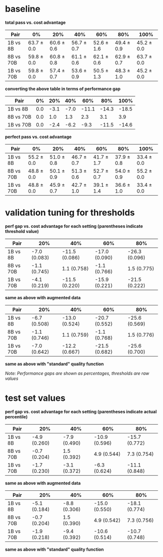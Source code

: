 # baseline

**total pass vs. cost advantage**

| Pair      | 0%         | 20%        | 40%        | 60%        | 80%        | 100%       |
| --------- | ---------- | ---------- | ---------- | ---------- | ---------- | ---------- |
| 1B vs 8B  | 63.7 ± 0.0 | 60.6 ± 0.6 | 56.7 ± 0.7 | 52.6 ± 1.6 | 49.4 ± 0.9 | 45.2 ± 0.0 |
| 8B vs 70B | 59.8 ± 0.0 | 60.8 ± 0.8 | 61.1 ± 0.6 | 62.1 ± 0.6 | 62.9 ± 0.7 | 63.7 ± 0.0 |
| 1B vs 70B | 59.8 ± 0.0 | 57.4 ± 0.7 | 53.6 ± 0.9 | 50.5 ± 1.3 | 48.3 ± 1.0 | 45.2 ± 0.0 |

**converting the above table in terms of performance gap**

| Pair      | 0%  | 20%  | 40%  | 60%   | 80%   | 100%  |
| --------- | --- | ---- | ---- | ----- | ----- | ----- |
| 1B vs 8B  | 0.0 | -3.1 | -7.0 | -11.1 | -14.3 | -18.5 |
| 8B vs 70B | 0.0 | 1.0  | 1.3  | 2.3   | 3.1   | 3.9   |
| 1B vs 70B | 0.0 | -2.4 | -6.2 | -9.3  | -11.5 | -14.6 |

**perfect pass vs. cost advantage**

| Pair      | 0%         | 20%        | 40%        | 60%        | 80%        | 100%       |
| --------- | ---------- | ---------- | ---------- | ---------- | ---------- | ---------- |
| 1B vs 8B  | 55.2 ± 0.0 | 51.0 ± 0.8 | 46.7 ± 0.7 | 41.7 ± 1.7 | 37.9 ± 0.8 | 33.4 ± 0.0 |
| 8B vs 70B | 48.8 ± 0.0 | 50.1 ± 0.9 | 51.3 ± 0.6 | 52.7 ± 0.7 | 54.0 ± 0.9 | 55.2 ± 0.0 |
| 1B vs 70B | 48.8 ± 0.0 | 45.9 ± 0.7 | 42.7 ± 1.0 | 39.1 ± 1.4 | 36.6 ± 1.0 | 33.4 ± 0.0 |

# validation tuning for thresholds

**perf gap vs. cost advantage for each setting (parentheses indicate threshold value)**

| Pair      | 20%          | 40%           | 60%           | 80%           |
| --------- | ------------ | ------------- | ------------- | ------------- |
| 1B vs 8B  | -7.0 (0.083) | -11.5 (0.086) | -17.0 (0.090) | -26.3 (0.096) |
| 8B vs 70B | -1.1 (0.745) | 1.1 (0.758)   | -1.1 (0.766)  | 1.5 (0.775)   |
| 1B vs 70B | -4.1 (0.219) | -11.5 (0.220) | -15.9 (0.221) | -21.5 (0.222) |

**same as above with augmented data**

| Pair      | 20%          | 40%           | 60%           | 80%           |
| --------- | ------------ | ------------- | ------------- | ------------- |
| 1B vs 8B  | -6.7 (0.508) | -13.0 (0.524) | -20.7 (0.552) | -25.6 (0.569) |
| 8B vs 70B | -1.1 (0.746) | 1.1 (0.759)   | -1.1 (0.768)  | 1.5 (0.776)   |
| 1B vs 70B | -7.0 (0.642) | -12.2 (0.667) | -21.5 (0.682) | -25.6 (0.700) |

**same as above with "standard" quality function**

_Note: Performance gaps are shown as percentages, thresholds are raw values_

# test set values

**perf gap vs. cost advantage for each setting (parentheses indicate actual percentile)**

| Pair      | 20%          | 40%          | 60%           | 80%           |
| --------- | ------------ | ------------ | ------------- | ------------- |
| 1B vs 8B  | -4.9 (0.260) | -7.9 (0.490) | -10.9 (0.596) | -15.7 (0.772) |
| 8B vs 70B | -0.7 (0.204) | 1.5 (0.392)  | 4.9 (0.544)   | 7.3 (0.754)   |
| 1B vs 70B | -1.7 (0.230) | -3.1 (0.372) | -6.3 (0.624)  | -11.1 (0.848) |

**same as above with augmented data**

| Pair      | 20%          | 40%          | 60%           | 80%           |
| --------- | ------------ | ------------ | ------------- | ------------- |
| 1B vs 8B  | -5.1 (0.184) | -8.8 (0.306) | -15.0 (0.550) | -18.1 (0.774) |
| 8B vs 70B | -0.7 (0.204) | 1.5 (0.390)  | 4.9 (0.542)   | 7.3 (0.756)   |
| 1B vs 70B | -1.9 (0.218) | -9.4 (0.392) | -10.6 (0.514) | -10.7 (0.748) |

**same as above with "standard" quality function**
